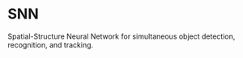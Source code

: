 # SNN
Spatial-Structure Neural Network for simultaneous object detection, recognition, and tracking.
